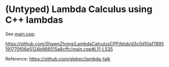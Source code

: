 # (Untyped) Lambda Calculus using C++ lambdas

See [main.cpp](main.cpp): 

https://github.com/ShawnZhong/LambdaCalculusCPP/blob/d3c0d10af7895191770f06e5124b966515a8cffc/main.cpp#L11-L535

Reference: https://github.com/glebec/lambda-talk
